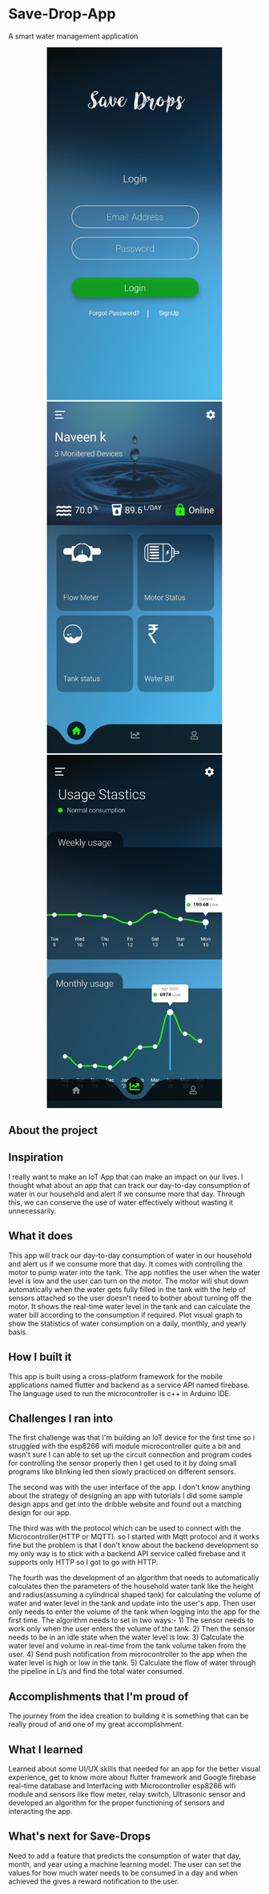 
# Save-Drop-App
A smart water management application
<p align="center">
  <img src="app screenshots/2_login_screen.jpg" width="350" title="hover text">
  <img src="app screenshots/3_home_screen.jpg" width="350" title= "home screen">
  <img src="app screenshots/4_usage_screen.jpg" width="350" title="hover text">
</p>

 
## About the project 

 
## Inspiration
I really want to make an IoT App that can make an impact on our lives. I thought what about an app that can track our day-to-day consumption of water in our household and alert if we consume more that day. Through this, we can conserve the use of water effectively without wasting it unnecessarily. 

## What it does
This app will track our day-to-day consumption of water in our household and alert us if we consume more that day. It comes with controlling the motor to pump water into the tank. The app notifies the user when the water level is low and the user can turn on the motor. The motor will shut down automatically when the water gets fully filled in the tank with the help of sensors attached so the user doesn't need to bother about turning off the motor. It shows the real-time water level in the tank and can calculate the water bill according to the consumption if required. Plot visual graph to show the statistics of water consumption on a daily, monthly, and yearly basis.

## How I built it
This app is built using a cross-platform framework for the mobile applications named flutter and backend as a service API named firebase. The language used to run the microcontroller is c++ in Arduino IDE. 

## Challenges I ran into
The first challenge was that I'm building an IoT device for the first time so i struggled with the  esp8266 wifi module microcontroller quite a bit and wasn't sure I can able to set up the circuit connection and program codes for controlling the sensor properly then I get used to it by doing small programs like blinking led then slowly practiced on different sensors. 

The second was with the user interface of the app. I don't know anything about the strategy of designing an app with tutorials I did some sample design apps and get into the dribble website and found out a matching design for our app. 

The third was with the protocol which can be used to connect with the Microcontroller(HTTP or MQTT). so I started with Mqtt protocol and it works fine but the problem is that I don't know about the backend development so my only way is to stick with a backend API service called firebase and it supports only HTTP so I got to go with HTTP. 

The fourth was the development of an algorithm that needs to automatically calculates then the parameters of the household water tank like the height and radius(assuming a cylindrical shaped tank) for calculating the volume of water and water level in the tank and update into the user's app. Then user only needs to enter the volume of the tank when logging into the app for the first time. The algorithm needs to set in two ways:- 1) The sensor needs to work only when the user enters the volume of the tank. 2) Then the sensor needs to be in an idle state when the water level is low. 3) Calculate the water level and volume in real-time from the tank volume taken from the user. 4) Send push notification from microcontroller to the app when the water level is high or low in the tank. 5) Calculate the flow of water through the pipeline in L/s and find the total water consumed. 

## Accomplishments that I'm proud of
The journey from the idea creation to building it is something that can be really proud of and one of my great accomplishment. 

## What I learned
Learned about some UI/UX skills that needed for an app for the better visual experience, get to know more about flutter framework and Google firebase real-time database and Interfacing with Microcontroller esp8266 wifi module and sensors like flow meter, relay switch, Ultrasonic sensor and developed an algorithm for the proper functioning of sensors and interacting the app. 

## What's next for Save-Drops
Need to add a feature that predicts the consumption of water that day, month, and year using a machine learning model.
The user can set the values for how much water needs to be consumed in a day and when achieved the gives a reward notification to the user.
